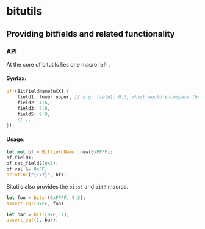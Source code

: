 # bitutils

## Providing bitfields and related functionality

### API

At the core of bitutils lies one macro, `bf!`.

#### Syntax:

```rust
bf!(BitfieldName[uXX] {
    field1: lower:upper, // e.g. field1: 0:3, which would encompass the least significant nibble
    field2: 4:6,
    field3: 7:8,
    field5: 9:9,
    // ...
});
```

#### Usage:
```rust
let mut bf = BitfieldName::new(0xFFFF);
bf.field1;
bf.set_field2(0x3);
bf.val &= 0xFF;
println!("{:x?}", bf);
```

Bitutils also provides the `bits!` and `bit!` macros.
```rust
let foo = bits!(0xFFFF, 0:3);
assert_eq!(0xFF, foo);

let bar = bit!(0xF, 7);
assert_eq!(1, bar);
```
